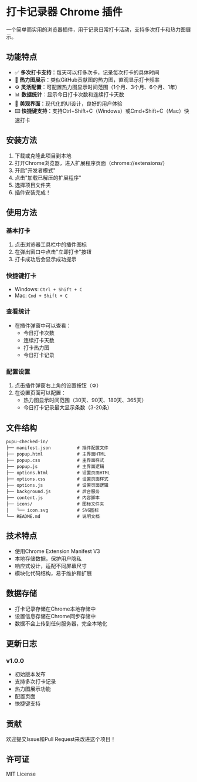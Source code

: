 # 打卡记录器 Chrome 插件

一个简单而实用的浏览器插件，用于记录日常打卡活动，支持多次打卡和热力图展示。

## 功能特点

- ✅ **多次打卡支持**：每天可以打多次卡，记录每次打卡的具体时间
- 🎯 **热力图展示**：类似GitHub贡献图的热力图，直观显示打卡频率
- ⚙️ **灵活配置**：可配置热力图显示时间范围（1个月、3个月、6个月、1年）
- 📊 **数据统计**：显示今日打卡次数和连续打卡天数
- 🎨 **美观界面**：现代化的UI设计，良好的用户体验
- ⌨️ **快捷键支持**：支持Ctrl+Shift+C（Windows）或Cmd+Shift+C（Mac）快速打卡

## 安装方法

1. 下载或克隆此项目到本地
2. 打开Chrome浏览器，进入扩展程序页面（chrome://extensions/）
3. 开启"开发者模式"
4. 点击"加载已解压的扩展程序"
5. 选择项目文件夹
6. 插件安装完成！

## 使用方法

### 基本打卡
1. 点击浏览器工具栏中的插件图标
2. 在弹出窗口中点击"立即打卡"按钮
3. 打卡成功后会显示成功提示

### 快捷键打卡
- Windows: `Ctrl + Shift + C`
- Mac: `Cmd + Shift + C`

### 查看统计
- 在插件弹窗中可以查看：
  - 今日打卡次数
  - 连续打卡天数
  - 打卡热力图
  - 今日打卡记录

### 配置设置
1. 点击插件弹窗右上角的设置按钮（⚙️）
2. 在设置页面可以配置：
   - 热力图显示时间范围（30天、90天、180天、365天）
   - 今日打卡记录最大显示条数（3-20条）

## 文件结构

```
pupu-checked-in/
├── manifest.json          # 插件配置文件
├── popup.html             # 主界面HTML
├── popup.css              # 主界面样式
├── popup.js               # 主界面逻辑
├── options.html           # 设置页面HTML
├── options.css            # 设置页面样式
├── options.js             # 设置页面逻辑
├── background.js          # 后台服务
├── content.js             # 内容脚本
├── icons/                 # 图标文件夹
│   └── icon.svg           # SVG图标
└── README.md              # 说明文档
```

## 技术特点

- 使用Chrome Extension Manifest V3
- 本地存储数据，保护用户隐私
- 响应式设计，适配不同屏幕尺寸
- 模块化代码结构，易于维护和扩展

## 数据存储

- 打卡记录存储在Chrome本地存储中
- 设置信息存储在Chrome同步存储中
- 数据不会上传到任何服务器，完全本地化

## 更新日志

### v1.0.0
- 初始版本发布
- 支持多次打卡记录
- 热力图展示功能
- 配置页面
- 快捷键支持

## 贡献

欢迎提交Issue和Pull Request来改进这个项目！

## 许可证

MIT License
